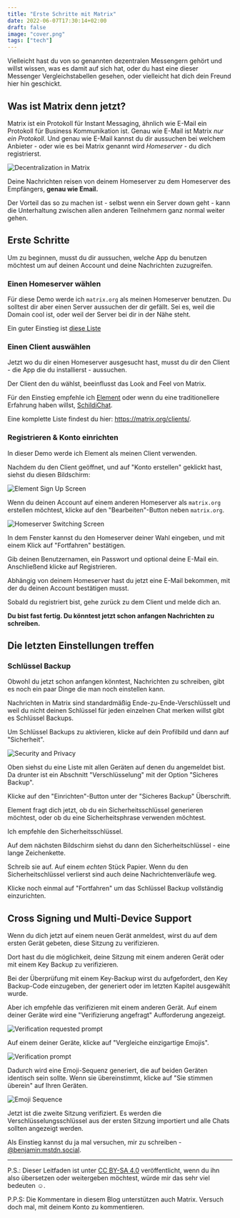 ```yaml
---
title: "Erste Schritte mit Matrix"
date: 2022-06-07T17:30:14+02:00
draft: false
image: "cover.png"
tags: ["tech"]
---
```

Vielleicht hast du von so genannten dezentralen Messengern gehört und willst wissen, was es damit auf sich hat, oder du hast eine dieser Messenger Vergleichstabellen gesehen, oder vielleicht hat dich dein Freund hier hin geschickt.

## Was ist Matrix denn jetzt?
Matrix ist ein Protokoll für Instant Messaging, ähnlich wie E-Mail ein Protokoll für Business Kommunikation ist.
Genau wie E-Mail ist Matrix *nur ein Protokoll*. Und genau wie E-Mail kannst du dir aussuchen bei welchem Anbieter - oder wie es bei Matrix genannt wird *Homeserver* - du dich registrierst.

![Decentralization in Matrix](https://darkshark9k.netlify.app/p/getting-started-with-matrix/librewolf_2Cocyga7RZ.gif)

Deine Nachrichten reisen von deinem Homeserver zu dem Homeserver des Empfängers, **genau wie Email.**

Der Vorteil das so zu machen ist - selbst wenn ein Server down geht - kann die Unterhaltung zwischen allen anderen Teilnehmern ganz normal weiter gehen. 

## Erste Schritte
Um zu beginnen, musst du dir aussuchen, welche App du benutzen möchtest um auf deinen Account und deine Nachrichten zuzugreifen.

### Einen Homeserver wählen
Für diese Demo werde ich ``matrix.org`` als meinen Homeserver benutzen. Du solltest dir aber einen Server aussuchen der dir gefällt. Sei es, weil die Domain cool ist, oder weil der Server bei dir in der Nähe steht.

Ein guter Einstieg ist [diese Liste](https://joinmatrix.org/servers/)

### Einen Client auswählen
Jetzt wo du dir einen Homeserver ausgesucht hast, musst du dir den Client - die App die du installierst - aussuchen.

Der Client den du wählst, beeinflusst das Look and Feel von Matrix.

Für den Einstieg empfehle ich [Element](https://element.io/getting-started) oder wenn du eine traditionellere Erfahrung haben willst, [SchildiChat](https://schildi.chat).

Eine komplette Liste findest du hier: https://matrix.org/clients/.
### Registrieren & Konto einrichten
In dieser Demo werde ich Element als meinen Client verwenden.

Nachdem du den Client geöffnet, und auf "Konto erstellen" geklickt hast, siehst du diesen Bildschirm:


![Element Sign Up Screen](element-registrieren.png)
  
Wenn du deinen Account auf einem anderen Homeserver als ``matrix.org`` erstellen möchtest, klicke auf den "Bearbeiten"-Button neben ``matrix.org``.

![Homeserver Switching Screen](homeserver-switch.png)

In dem Fenster kannst du den Homeserver deiner Wahl eingeben, und mit einem Klick auf "Fortfahren" bestätigen.

Gib deinen Benutzernamen, ein Passwort und optional deine E-Mail ein. Anschließend klicke auf Registrieren.

Abhängig von deinem Homeserver hast du jetzt eine E-Mail bekommen, mit der du deinen Account bestätigen musst.

Sobald du registriert bist, gehe zurück zu dem Client und melde dich an.

**Du bist fast fertig. Du könntest jetzt schon anfangen Nachrichten zu schreiben.**

## Die letzten Einstellungen treffen
### Schlüssel Backup
Obwohl du jetzt schon anfangen könntest, Nachrichten zu schreiben, gibt es noch ein paar Dinge die man noch einstellen kann.

Nachrichten in Matrix sind standardmäßig Ende-zu-Ende-Verschlüsselt und weil du nicht deinen Schlüssel für jeden einzelnen Chat merken willst gibt es Schlüssel Backups.

Um Schlüssel Backups zu aktivieren, klicke auf dein Profilbild und dann auf "Sicherheit".

![Security and Privacy](keybackup.png)

Oben siehst du eine Liste mit allen Geräten auf denen du angemeldet bist. Da drunter ist ein Abschnitt "Verschlüsselung" mit der Option "Sicheres Backup".

Klicke auf den "Einrichten"-Button unter der "Sicheres Backup" Überschrift.

Element fragt dich jetzt, ob du ein Sicherheitsschlüssel generieren möchtest, oder ob du eine Sicherheitsphrase verwenden möchtest. 

Ich empfehle den Sicherheitsschlüssel.

Auf dem nächsten Bildschirm siehst du dann den Sicherheitschlüssel - eine lange Zeichenkette.

Schreib sie auf. Auf einem *echten* Stück Papier. Wenn du den Sicherheitschlüssel verlierst sind auch deine Nachrichtenverläufe weg.

Klicke noch einmal auf "Fortfahren" um das Schlüssel Backup vollständig einzurichten. 

## Cross Signing und Multi-Device Support
Wenn du dich jetzt auf einem neuen Gerät anmeldest, wirst du auf dem ersten Gerät gebeten, diese Sitzung zu verifizieren.

Dort hast du die möglichkeit, deine Sitzung mit einem anderen Gerät oder mit einem Key Backup zu verifizieren.

Bei der Überprüfung mit einem Key-Backup wirst du aufgefordert, den Key Backup-Code einzugeben, der generiert oder im letzten Kapitel ausgewählt wurde.

Aber ich empfehle das verifizieren mit einem anderen Gerät. 
Auf einem deiner Geräte wird eine "Verifizierung angefragt" Aufforderung angezeigt.

![Verification requested prompt](verification-requested.png)
 
Auf einem deiner Geräte, klicke auf "Vergleiche einzigartige Emojis".

![Verification prompt](verify-choose-prompt.png)

Dadurch wird eine Emoji-Sequenz generiert, die auf beiden Geräten identisch sein sollte. Wenn sie übereinstimmt, klicke auf "Sie stimmen überein" auf Ihren Geräten.

![Emoji Sequence](verify-emojis.png)

Jetzt ist die zweite Sitzung verifiziert. Es werden die Verschlüsselungsschlüssel aus der ersten Sitzung importiert und alle Chats sollten angezeigt werden.

Als Einstieg kannst du ja mal versuchen, mir zu schreiben - [@benjamin:mstdn.social](https://matrix.to/#/@benjamin:mstdn.social).

* * *

P.S.: Dieser Leitfaden ist unter [CC BY-SA 4.0](https://creativecommons.org/licenses/by-sa/4.0/) veröffentlicht, wenn du ihn also übersetzen oder weitergeben möchtest, würde mir das sehr viel bedeuten ☺.

P.P.S: Die Kommentare in diesem Blog unterstützen auch Matrix. Versuch doch mal, mit deinem Konto zu kommentieren.
